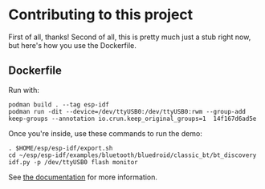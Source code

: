 # Contributing to this project

First of all, thanks! Second of all, this is pretty much just a stub right now, but here's how you use the Dockerfile.

## Dockerfile
 Run with:
 ```
podman build . --tag esp-idf
podman run -dit --device=/dev/ttyUSB0:/dev/ttyUSB0:rwm --group-add keep-groups --annotation io.crun.keep_original_groups=1  14f167d6ad5e
 ```

Once you're inside, use these commands to run the demo:
```
. $HOME/esp/esp-idf/export.sh
cd ~/esp/esp-idf/examples/bluetooth/bluedroid/classic_bt/bt_discovery
idf.py -p /dev/ttyUSB0 flash monitor
```

See [the documentation](https://docs.espressif.com/projects/esp-idf/en/latest/esp32/get-started/index.html) for more information.
